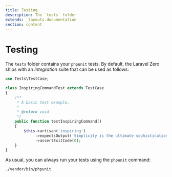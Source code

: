 ```yaml
---
title: Testing
description: The `tests` folder
extends: _layouts.documentation
section: content
---
```


# Testing

The `tests` folder contains your `phpunit` tests. By default, the Laravel Zero
ships with an *Integration* suite that can be used as follows:
```php
use Tests\TestCase;

class InspiringCommandTest extends TestCase
{
    /**
     * A basic test example.
     *
     * @return void
     */
    public function testInspiringCommand()
    {
        $this->artisan('inspiring')
             ->expectsOutput('Simplicity is the ultimate sophistication.')
             ->assertExitCode(0);
    }
}
```

As usual, you can always run your tests using the `phpunit` command:
```bash
./vendor/bin/phpunit
```
